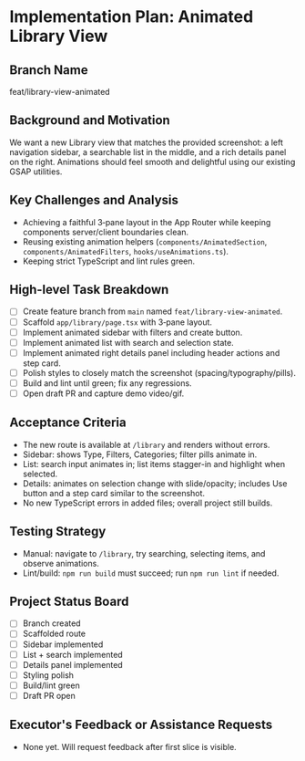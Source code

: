 # Implementation Plan: Animated Library View

## Branch Name
feat/library-view-animated

## Background and Motivation
We want a new Library view that matches the provided screenshot: a left navigation sidebar, a searchable list in the middle, and a rich details panel on the right. Animations should feel smooth and delightful using our existing GSAP utilities.

## Key Challenges and Analysis
- Achieving a faithful 3‑pane layout in the App Router while keeping components server/client boundaries clean.
- Reusing existing animation helpers (`components/AnimatedSection`, `components/AnimatedFilters`, `hooks/useAnimations.ts`).
- Keeping strict TypeScript and lint rules green.

## High-level Task Breakdown
- [ ] Create feature branch from `main` named `feat/library-view-animated`.
- [ ] Scaffold `app/library/page.tsx` with 3‑pane layout.
- [ ] Implement animated sidebar with filters and create button.
- [ ] Implement animated list with search and selection state.
- [ ] Implement animated right details panel including header actions and step card.
- [ ] Polish styles to closely match the screenshot (spacing/typography/pills).
- [ ] Build and lint until green; fix any regressions.
- [ ] Open draft PR and capture demo video/gif.

## Acceptance Criteria
- The new route is available at `/library` and renders without errors.
- Sidebar: shows Type, Filters, Categories; filter pills animate in.
- List: search input animates in; list items stagger-in and highlight when selected.
- Details: animates on selection change with slide/opacity; includes Use button and a step card similar to the screenshot.
- No new TypeScript errors in added files; overall project still builds.

## Testing Strategy
- Manual: navigate to `/library`, try searching, selecting items, and observe animations.
- Lint/build: `npm run build` must succeed; run `npm run lint` if needed.

## Project Status Board
- [ ] Branch created
- [ ] Scaffolded route
- [ ] Sidebar implemented
- [ ] List + search implemented
- [ ] Details panel implemented
- [ ] Styling polish
- [ ] Build/lint green
- [ ] Draft PR open

## Executor's Feedback or Assistance Requests
- None yet. Will request feedback after first slice is visible.
